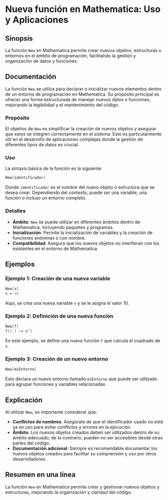<!--
Meta Description: # Nueva función en Mathematica: Uso y Aplicaciones ## Sinopsis La función `New` en Mathematica permite crear nuevos objetos, estructuras o entornos en...
Meta Keywords: mathematica, new, función, nuevos, una
-->

# Nueva función en Mathematica: Uso y Aplicaciones

## Sinopsis
La función `New` en Mathematica permite crear nuevos objetos, estructuras o entornos en el ámbito de programación, facilitando la gestión y organización de datos y funciones.

## Documentación
La función `New` se utiliza para declarar o inicializar nuevos elementos dentro de un entorno de programación en Mathematica. Su propósito principal es ofrecer una forma estructurada de manejar nuevos datos o funciones, mejorando la legibilidad y el mantenimiento del código.

### Propósito
El objetivo de `New` es simplificar la creación de nuevos objetos y asegurar que estos se integren correctamente en el sistema. Esto es particularmente útil en el desarrollo de aplicaciones complejas donde la gestión de diferentes tipos de datos es crucial.

### Uso
La sintaxis básica de la función es la siguiente:

```mathematica
New[identificador]
```

Donde `identificador` es el nombre del nuevo objeto o estructura que se desea crear. Dependiendo del contexto, puede ser una variable, una función o incluso un entorno completo.

### Detalles
- **Ámbito**: `New` se puede utilizar en diferentes ámbitos dentro de Mathematica, incluyendo paquetes y programas.
- **Inicialización**: Permite la inicialización de variables y la creación de funciones anónimas o con nombre.
- **Compatibilidad**: Asegura que los nuevos objetos no interfieran con los existentes en el entorno de Mathematica.

## Ejemplos
### Ejemplo 1: Creación de una nueva variable
```mathematica
New[x]
x = 10
```
Aquí, se crea una nueva variable `x` y se le asigna el valor 10.

### Ejemplo 2: Definición de una nueva función
```mathematica
New[f]
f[x_] := x^2
```
En este ejemplo, se define una nueva función `f` que calcula el cuadrado de `x`.

### Ejemplo 3: Creación de un nuevo entorno
```mathematica
New[miEntorno]
```
Esto declara un nuevo entorno llamado `miEntorno` que puede ser utilizado para agrupar funciones y variables relacionadas.

## Explicación
Al utilizar `New`, es importante considerar que:

- **Conflictos de nombres**: Asegúrate de que el identificador usado no esté ya en uso para evitar conflictos y errores en la ejecución.
- **Ámbito**: Los nuevos objetos creados deben ser utilizados dentro de su ámbito adecuado; de lo contrario, pueden no ser accesibles desde otras partes del código.
- **Documentación adicional**: Siempre es recomendable documentar los nuevos objetos creados para facilitar su comprensión y uso por otros desarrolladores.

## Resumen en una línea
La función `New` en Mathematica permite crear y gestionar nuevos objetos y estructuras, mejorando la organización y claridad del código.
